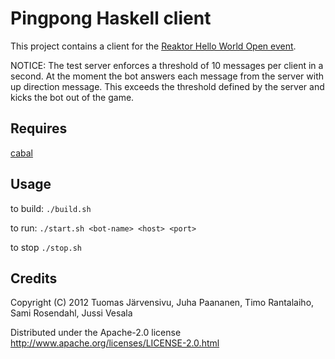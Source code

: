 # Pingpong Haskell client

This project contains a client for the [Reaktor Hello World Open event](http://helloworldopen.fi/).

NOTICE: The test server enforces a threshold of 10 messages per client in a second. At the moment the bot answers each message from the server with up direction message. This exceeds the threshold defined by the server and kicks the bot out of the game.

## Requires

[cabal](http://www.haskell.org/cabal/)

## Usage

to build:
`./build.sh`

to run:
`./start.sh <bot-name> <host> <port>`

to stop
`./stop.sh`

## Credits

Copyright (C) 2012 Tuomas Järvensivu, Juha Paananen, Timo Rantalaiho, Sami Rosendahl, Jussi Vesala

Distributed under the Apache-2.0 license http://www.apache.org/licenses/LICENSE-2.0.html